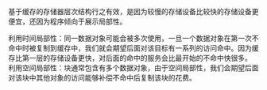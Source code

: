 基于缓存的存储器层次结构行之有效，是因为较慢的存储设备比较快的存储设备更便宜，还因为程序倾向于展示局部性。

利用时间局部性：同一数据对象可能会被多次使用，一旦一个数据对象在第一次不命中时被复制到缓存中，我们就会期望后面对该目标有一系列的访问命中。因为缓存比第一层的存储设备更快，对后面的命中的服务会比最开始的不命中快很多。
利用空间局部性：块通常包含有多个数据对象，由于空间局部性，我们会期望后面对该块中其他对象的访问能够补偿不命中后复制该块的花费。
